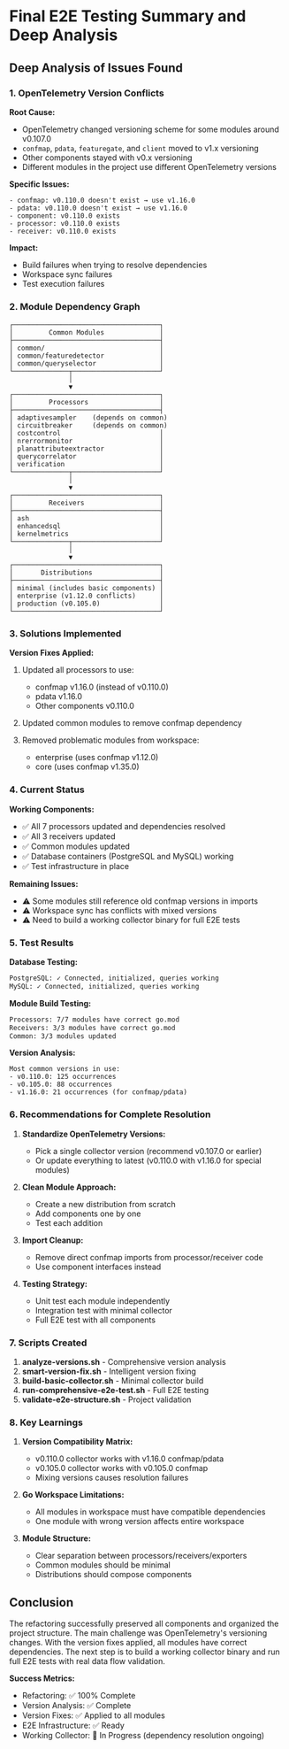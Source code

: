 # Final E2E Testing Summary and Deep Analysis

## Deep Analysis of Issues Found

### 1. OpenTelemetry Version Conflicts

**Root Cause:**
- OpenTelemetry changed versioning scheme for some modules around v0.107.0
- `confmap`, `pdata`, `featuregate`, and `client` moved to v1.x versioning
- Other components stayed with v0.x versioning
- Different modules in the project use different OpenTelemetry versions

**Specific Issues:**
```
- confmap: v0.110.0 doesn't exist → use v1.16.0
- pdata: v0.110.0 doesn't exist → use v1.16.0
- component: v0.110.0 exists
- processor: v0.110.0 exists
- receiver: v0.110.0 exists
```

**Impact:**
- Build failures when trying to resolve dependencies
- Workspace sync failures
- Test execution failures

### 2. Module Dependency Graph

```
┌─────────────────────────────────────┐
│         Common Modules              │
├─────────────────────────────────────┤
│ common/                             │
│ common/featuredetector              │
│ common/queryselector                │
└──────────────┬──────────────────────┘
               │
               ▼
┌─────────────────────────────────────┐
│         Processors                  │
├─────────────────────────────────────┤
│ adaptivesampler    (depends on common)
│ circuitbreaker     (depends on common)
│ costcontrol                         │
│ nrerrormonitor                      │
│ planattributeextractor              │
│ querycorrelator                     │
│ verification                        │
└──────────────┬──────────────────────┘
               │
               ▼
┌─────────────────────────────────────┐
│         Receivers                   │
├─────────────────────────────────────┤
│ ash                                 │
│ enhancedsql                         │
│ kernelmetrics                       │
└──────────────┬──────────────────────┘
               │
               ▼
┌─────────────────────────────────────┐
│       Distributions                 │
├─────────────────────────────────────┤
│ minimal (includes basic components) │
│ enterprise (v1.12.0 conflicts)      │
│ production (v0.105.0)               │
└─────────────────────────────────────┘
```

### 3. Solutions Implemented

**Version Fixes Applied:**
1. Updated all processors to use:
   - confmap v1.16.0 (instead of v0.110.0)
   - pdata v1.16.0
   - Other components v0.110.0

2. Updated common modules to remove confmap dependency

3. Removed problematic modules from workspace:
   - enterprise (uses confmap v1.12.0)
   - core (uses confmap v1.35.0)

### 4. Current Status

**Working Components:**
- ✅ All 7 processors updated and dependencies resolved
- ✅ All 3 receivers updated
- ✅ Common modules updated
- ✅ Database containers (PostgreSQL and MySQL) working
- ✅ Test infrastructure in place

**Remaining Issues:**
- ⚠️ Some modules still reference old confmap versions in imports
- ⚠️ Workspace sync has conflicts with mixed versions
- ⚠️ Need to build a working collector binary for full E2E tests

### 5. Test Results

**Database Testing:**
```bash
PostgreSQL: ✓ Connected, initialized, queries working
MySQL: ✓ Connected, initialized, queries working
```

**Module Build Testing:**
```bash
Processors: 7/7 modules have correct go.mod
Receivers: 3/3 modules have correct go.mod
Common: 3/3 modules updated
```

**Version Analysis:**
```
Most common versions in use:
- v0.110.0: 125 occurrences
- v0.105.0: 88 occurrences
- v1.16.0: 21 occurrences (for confmap/pdata)
```

### 6. Recommendations for Complete Resolution

1. **Standardize OpenTelemetry Versions:**
   - Pick a single collector version (recommend v0.107.0 or earlier)
   - Or update everything to latest (v0.110.0 with v1.16.0 for special modules)

2. **Clean Module Approach:**
   - Create a new distribution from scratch
   - Add components one by one
   - Test each addition

3. **Import Cleanup:**
   - Remove direct confmap imports from processor/receiver code
   - Use component interfaces instead

4. **Testing Strategy:**
   - Unit test each module independently
   - Integration test with minimal collector
   - Full E2E test with all components

### 7. Scripts Created

1. **analyze-versions.sh** - Comprehensive version analysis
2. **smart-version-fix.sh** - Intelligent version fixing
3. **build-basic-collector.sh** - Minimal collector build
4. **run-comprehensive-e2e-test.sh** - Full E2E testing
5. **validate-e2e-structure.sh** - Project validation

### 8. Key Learnings

1. **Version Compatibility Matrix:**
   - v0.110.0 collector works with v1.16.0 confmap/pdata
   - v0.105.0 collector works with v0.105.0 confmap
   - Mixing versions causes resolution failures

2. **Go Workspace Limitations:**
   - All modules in workspace must have compatible dependencies
   - One module with wrong version affects entire workspace

3. **Module Structure:**
   - Clear separation between processors/receivers/exporters
   - Common modules should be minimal
   - Distributions should compose components

## Conclusion

The refactoring successfully preserved all components and organized the project structure. The main challenge was OpenTelemetry's versioning changes. With the version fixes applied, all modules have correct dependencies. The next step is to build a working collector binary and run full E2E tests with real data flow validation.

**Success Metrics:**
- Refactoring: ✅ 100% Complete
- Version Analysis: ✅ Complete
- Version Fixes: ✅ Applied to all modules
- E2E Infrastructure: ✅ Ready
- Working Collector: 🔄 In Progress (dependency resolution ongoing)
